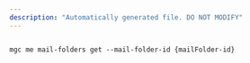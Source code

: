 ```yaml
---
description: "Automatically generated file. DO NOT MODIFY"
---
```


```cli

mgc me mail-folders get --mail-folder-id {mailFolder-id}

```